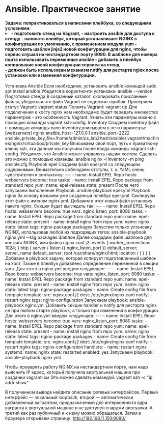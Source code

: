 <h1>Ansible. Практическое занятие</h1>
<h4>Задача: попрактиковаться в написании плейбука, со следующими условиями:
<li>- подготовить стенд на Vagrant,
- настроить ansible для доступа к стенду
- написать плейбук, который устанавливает NGINX в конфигурации по умолчанию, с
применением модуля yum
- подготовить шаблон jinja2 новой конфигурации для nginx, чтобы сервис слушал на
нестандартном порту 8080. В шаблоне для номера порта использовать переменные
ansible
- добавить в плейбук копирование новой конфигурации сервиса на стенд
</li>- должен быть использован механизм notify для рестарта nginx после установки или
изменения конфигурации. </h4>
Установка Ansible
Если необходимо, установить ansible командой 
sudo apt install ansible
Убедится в коррктночти установки:
ansible --version
Подготовка стенда
В созданный каталог, скопировать присланные файлы, убедиться что файл Vagrant не содержит
ошибок. Проверяем статус Vagrant:
vagrant status
Полнять Vagrant:
vagrant up
Для подключения к хосту nginx нам необходимо будет передать множество параметров - это
особенность Vagrant. Узнать эти параметры можно с помощью команды vagrant ssh-config.
Inventory
Создаем inventory файл с помощью команды nano inventory,вписываем в него параметры:
[webservers] nginx ansible_host=127.0.0.1 
ansible_port=2222 
ansible_private_key_file=/home/admin/os_lab2/test/ansible/.vagrant/machines/nginx/virtualbox/private_key
Вписываем свой порт, путь к приватному ключу ssh, эти данные мы получили после ввода команды vagrant ssh-config.
Убедимся, что Ansible может управлять нашим хостом. Сделать это можно с помощью команды:
ansible nginx -i inventory -m ping
ansible.cfg
Playbook epel
Создаем файл epel.yml со следующим содержимым. Внимательно соблюдаем отступы, т. к. YaML очень чувствителен
к синтаксису:
---
- name: Install EPEL Repo
  hosts: webservers
  become: true
  tasks:
    - name: Install EPEL Repo package from standard repo
      yum:
        name: epel-release
        state: present
После чего запускаем выполнение Playbook:
ansible-playbook epel.yml 
Playbook nginx
За основу возьмем уже созданный плейбук epel.yml. Скопируем этот файл с именем nginx.yml. Добавим в этот новый файл установку пакета nginx. Секция будет выглядеть так:
---
- name: Install EPEL Repo
  hosts: webservers
  become: true
  vars:
    nginx_listen_port: 8080
  tasks:
    - name: Install EPEL Repo package from standard repo
      yum:
        name: epel-release
        state: present
    - name: install nginx from repo
      yum:
        name: nginx
        state: latest
      tags:
        nginx-package
        packages
Запустим только установку NGINX, использовав любой из подходящих тегов:
ansible-playbook nginx.yml --tag packages 
Шаблон
Далее создадим файл шаблона для конфига NGINX, имя файла nginx.conf.j2.
events {
 worker_connections 1024;
}
http {
 server {
   listen {{ nginx_listen_port }} default_server;
   server_name default_server;
   root /usr/share/nginx/html;
   location / {
   }
 }
}
Добавим в playbook задачу, которая копирует подготовленный шаблон на хост. Также в плейбук добавлено определение переменной в секции vars. Для этого в nginx.yml введем следующее:
---
- name: Install EPEL Repo
  hosts: webservers
  become: true
  vars:
    nginx_listen_port: 8080
  tasks:
    - name: Install EPEL Repo package from standard repo
      yum:
        name: epel-release
        state: present
    - name: install nginx from repo
      yum:
        name: nginx
        state: latest
      tags:
        nginx-package
        packages
    - name: Create config file from template
      template:
        src: nginx.conf.j2
        dest: /etc/nginx/nginx.conf
     notify:
        - restart nginx
      tags:
        nginx-configuration
Запускаем playbook:
ansible-playbook nginx.yml 
Добавить секции handler и notify для рестарта nginx не при любом старте playbook, а только при изменения в конфигурации. Для этого в nginx.yml введем следующее:
---
- name: Install EPEL Repo
  hosts: webservers
  become: true
  vars:
    nginx_listen_port: 8080
  tasks:
    - name: Install EPEL Repo package from standard repo
      yum:
        name: epel-release
        state: present
    - name: install nginx from repo
      yum:
        name: nginx
        state: latest
      tags:
        nginx-package
        packages
    - name: Create config file from template
      template:
        src: nginx.conf.j2
        dest: /etc/nginx/nginx.conf
      notify:
        - restart nginx
      tags:
        nginx-configuration
  handlers:
    - name: restart nginx
      systemd:
        name: nginx
        state: restarted
        enabled: yes
Запускаем playbook:
ansible-playbook nginx.yml 

Чтобы проверить работу NGINX на нестандартном порту, нам надо выяснить IP адрес, который получила виртуальная машина при создании vagrant-ом Это можно сделать командой:
vagrant ssh -c "ip addr show" 

В полученном выводе найдите описание сетевых интерфейсов. Первый интерфейс — локальный loopback, второй — автоматически добавленный вагрантом, предназначеный для интерконнекта ядра вагранта к виртуальной машине и не доступен снаружи виртуалки. А третий как раз публичный и к нему можно обращаться.
Затем в браузере открываем страницу:
http://192.168.11.150:8080/

